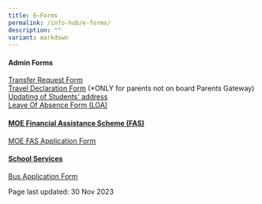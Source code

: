 ```yaml
---
title: E–Forms
permalink: /info-hub/e-forms/
description: ""
variant: markdown
---
```

<h4><strong>Admin Forms</strong></h4>
<p><a href="https://form.gov.sg/5f8e86d8a832ff00111194b4" target="_blank" rel="noopener">Transfer Request Form</a><br><a href="https://drive.google.com/file/d/1uTiMZH7VpKPDfk16sfFHx0a1uv0mZXYc/view?usp=sharing" target="_blank" rel="noopener"><u>Travel Declaration Form</u></a>&nbsp;(*ONLY for parents not on board Parents Gateway)<br><u><a href="https://drive.google.com/file/d/17AEvHUteLUPs2FHBJIKwzxXXPzNQ5QBS/view?usp=sharing" target="_blank" rel="noopener">Updating of Students' address</a><br></u><a href="https://form.gov.sg/61886e6adf07ad0014369b8d" target="_blank" rel="noopener"><u>Leave Of Absence Form (LOA)</u></a></p>
<h4><strong><u>MOE Financial Assistance Scheme (FAS)</u></strong></h4>
<p><u><a href="https://drive.google.com/file/d/1YtKqfantZtSfiZZUiplIovYnx4IOT7d8/view?usp=sharing" target="_blank" rel="noopener">MOE FAS Application Form</a><br></u></p>
<h4><strong><u>School Services</u></strong></h4>
<p><u><a href="https://drive.google.com/file/d/1n3ENsGsF0GXpKrj0NqjcrlCW4awU77Oa/view?usp=sharing" target="_blank" rel="noopener">Bus Application Form</a></u></p>
<p>Page last updated: 30 Nov 2023</p>